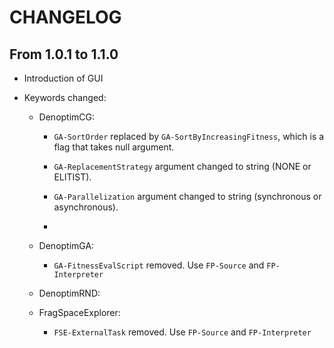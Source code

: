 # CHANGELOG

## From 1.0.1 to 1.1.0
* Introduction of GUI

* Keywords changed:

  * DenoptimCG:

    * <code>GA-SortOrder</code> replaced by <code>GA-SortByIncreasingFitness</code>, which is a flag that takes null argument.

    * <code>GA-ReplacementStrategy</code> argument changed to string (NONE or ELITIST).

    * <code>GA-Parallelization</code> argument changed to string (synchronous or asynchronous).

    *

  * DenoptimGA:

    * <code>GA-FitnessEvalScript</code> removed. Use <code>FP-Source</code> and <code>FP-Interpreter</code>

  * DenoptimRND: 

  * FragSpaceExplorer:

    * <code>FSE-ExternalTask</code> removed. Use <code>FP-Source</code> and <code>FP-Interpreter</code>


